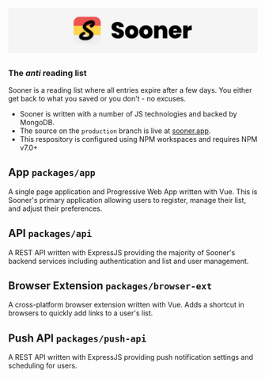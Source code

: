 ![Sooner](docs/images/banner-promo-1650.png)
==========
### The _anti_ reading list

Sooner is a reading list where all entries expire after a few days. You either get back to what you saved or you don't - no excuses. 

- Sooner is written with a number of JS technologies and backed by MongoDB.
- The source on the `production` branch is live at [sooner.app](https://sooner.app).
- This respository is configured using NPM workspaces and requires NPM v7.0+

## App `packages/app`

A single page application and Progressive Web App written with Vue. This is Sooner's primary application allowing users to register, manage their list, and adjust their preferences.

## API `packages/api`

A REST API written with ExpressJS providing the majority of Sooner's backend services including authentication and list and user management.

## Browser Extension `packages/browser-ext`

A cross-platform browser extension written with Vue. Adds a shortcut in browsers to quickly add links to a user's list.

## Push API `packages/push-api`

A REST API written with ExpressJS providing push notification settings and scheduling for users.
